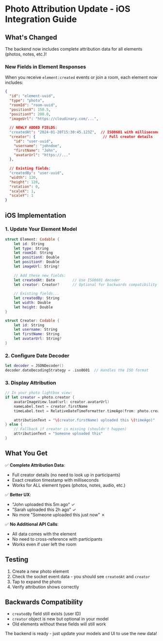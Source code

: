 # Photo Attribution Update - iOS Integration Guide

## What's Changed

The backend now includes complete attribution data for all elements (photos, notes, etc.)!

### New Fields in Element Responses

When you receive `element:created` events or join a room, each element now includes:

```json
{
  "id": "element-uuid",
  "type": "photo",
  "roomId": "room-uuid",
  "positionX": 150.5,
  "positionY": 200.0,
  "imageUrl": "https://cloudinary.com/...",
  
  // NEWLY ADDED FIELDS:
  "createdAt": "2024-01-20T15:30:45.123Z",  // ISO8601 with milliseconds
  "creator": {                               // Full creator details
    "id": "user-uuid",
    "username": "johndoe",
    "firstName": "John",
    "avatarUrl": "https://..."
  },
  
  // Existing fields:
  "createdBy": "user-uuid",
  "width": 120,
  "height": 120,
  "rotation": 0,
  "scaleX": 1,
  "scaleY": 1
}
```

## iOS Implementation

### 1. Update Your Element Model

```swift
struct Element: Codable {
    let id: String
    let type: String
    let roomId: String
    let positionX: Double
    let positionY: Double
    let imageUrl: String?
    
    // Add these new fields:
    let createdAt: Date        // Use ISO8601 decoder
    let creator: Creator?      // Optional for backwards compatibility
    
    // Existing fields...
    let createdBy: String
    let width: Double
    let height: Double
}

struct Creator: Codable {
    let id: String
    let username: String
    let firstName: String
    let avatarUrl: String?
}
```

### 2. Configure Date Decoder

```swift
let decoder = JSONDecoder()
decoder.dateDecodingStrategy = .iso8601  // Handles the ISO format
```

### 3. Display Attribution

```swift
// In your photo lightbox view:
if let creator = photo.creator {
    avatarImageView.load(url: creator.avatarUrl)
    nameLabel.text = creator.firstName
    timeLabel.text = RelativeDateTimeFormatter.timeAgo(from: photo.createdAt)
    
    attributionText = "\(creator.firstName) uploaded this \(timeAgo)"
} else {
    // Fallback if creator is missing (shouldn't happen)
    attributionText = "Someone uploaded this"
}
```

## What You Get

✅ **Complete Attribution Data**:
- Full creator details (no need to look up in participants)
- Exact creation timestamp with milliseconds
- Works for ALL element types (photos, notes, audio, etc.)

✅ **Better UX**:
- "John uploaded this 5m ago" ✓
- "Sarah uploaded this 2h ago" ✓
- No more "Someone uploaded this just now" ✗

✅ **No Additional API Calls**:
- All data comes with the element
- No need to cross-reference with participants
- Works even if user left the room

## Testing

1. Create a new photo element
2. Check the socket event data - you should see `createdAt` and `creator`
3. Tap to expand the photo
4. Verify attribution shows correctly

## Backwards Compatibility

- `createdBy` field still exists (user ID)
- `creator` object is new but optional in your model
- Old elements without these fields will still work

The backend is ready - just update your models and UI to use the new data!